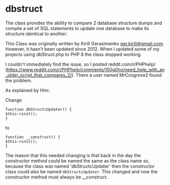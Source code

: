 # dbstruct
The class provides the ability to compare 2 database structure dumps and compile a set of SQL statements to update one database to make its structure identical to another.

This Class was originally written by Kirill Gerasimenko <ger.kirill@gmail.com>. However, it hasn't been updated since 2012. When I updated some of my projects using dbStruct.php to PHP 8 the class stopped working.

I couldn't immediately find the issue, so I posted reddit.com/r/PHPhelp/ (https://www.reddit.com/r/PHPhelp/comments/150g0ho/need_help_with_an_older_script_that_compares_2/). There a user named MrCosgrove2 found the problem.

As explained by Him:

Change
```
function dbStructcUpdater() {
$this->init();
}
```
to
```
function __construct() {
$this->init();
}
```
The reason that this needed changing is that back in the day the constructor method could be named the same as the class name so, because the class was named 'dbStructcUpdater' then the constructor class could also be named `dbStructcUpdater`. This changed and now the constructor method must always be __construct.
